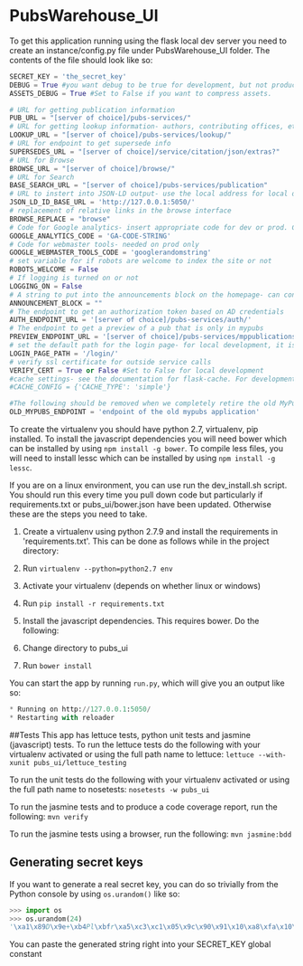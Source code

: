 PubsWarehouse_UI
================

To get this application running using the flask local dev server you need to create an instance/config.py file
under PubsWarehouse_UI folder.  The contents of the file should look like so:

 ```python
 SECRET_KEY = 'the_secret_key'
 DEBUG = True #you want debug to be true for development, but not production
 ASSETS_DEBUG = True #Set to False if you want to compress assets.

 # URL for getting publication information
 PUB_URL = "[server of choice]/pubs-services/"
 # URL for getting lookup information- authors, contributing offices, etc
 LOOKUP_URL = "[server of choice]/pubs-services/lookup/"
 # URL for endpoint to get supersede info
 SUPERSEDES_URL = "[server of choice]/service/citation/json/extras?"
 # URL for Browse
 BROWSE_URL = "[server of choice]/browse/"
 # URL for Search
 BASE_SEARCH_URL = "[server of choice]/pubs-services/publication"
 # URL to instert into JSON-LD output- use the local address for local development
 JSON_LD_ID_BASE_URL = 'http://127.0.0.1:5050/'
 # replacement of relative links in the browse interface
 BROWSE_REPLACE = "browse"
 # Code for Google analytics- insert appropriate code for dev or prod. Can be left blank for local development
 GOOGLE_ANALYTICS_CODE = 'GA-CODE-STRING'
 # Code for webmaster tools- needed on prod only
 GOOGLE_WEBMASTER_TOOLS_CODE = 'googlerandomstring'
 # set variable for if robots are welcome to index the site or not 
 ROBOTS_WELCOME = False
 # If logging is turned on or not
 LOGGING_ON = False
 # A string to put into the announcements block on the homepage- can contain html
 ANNOUNCEMENT_BLOCK = ""
 # The endpoint to get an authorization token based on AD credentials
 AUTH_ENDPOINT_URL = '[server of choice]/pubs-services/auth/'
 # The endpoint to get a preview of a pub that is only in mypubs
 PREVIEW_ENDPOINT_URL = '[server of choice]/pubs-services/mppublications/'
 # set the default path for the login page- for local development, it is '/login/'
 LOGIN_PAGE_PATH = '/login/'
 # verify ssl certificate for outside service calls
 VERIFY_CERT = True or False #Set to False for local development
 #cache settings- see the documentation for flask-cache. For development, a cache type of simple works well with the development server.  redis is used on production
 #CACHE_CONFIG = {'CACHE_TYPE': 'simple'}
 
 #The following should be removed when we completely retire the old MyPubs Angular app.
 OLD_MYPUBS_ENDPOINT = 'endpoint of the old mypubs application'
 ```
 
To create the virtualenv you should have python 2.7, virtualenv, pip installed. To install the javascript dependencies you will
need bower which can be installed by using `npm install -g bower`. To compile less files, you will need to install lessc which can 
be installed by using `npm install -g lessc`.

If you are on a linux environment, you can use run the dev_install.sh script. You should run this every time you pull down 
code but particularly if requirements.txt or pubs_ui/bower.json have been updated. Otherwise these are the steps you need
to take.

1. Create a virtualenv using python 2.7.9 and install the requirements in 'requirements.txt'. This can be done as follows while in the project directory:
  1. Run `virtualenv --python=python2.7 env`
  2. Activate your virtualenv (depends on whether linux or windows)
  3. Run `pip install -r requirements.txt`

2. Install the javascript dependencies. This requires bower. Do the following:
  1. Change directory to pubs_ui
  2. Run `bower install`

You can start the app by running `run.py`, which will give you an output like so:

 ```python
 * Running on http://127.0.0.1:5050/
 * Restarting with reloader
 ```

##Tests
This app has lettuce tests, python unit tests and jasmine (javascript) tests. To run the lettuce tests do the following with your virtualenv activated or using the full path name to lettuce:
`lettuce --with-xunit pubs_ui/lettuce_testing`

To run the unit tests do the following with your virtualenv activated or using the full path name to nosetests:
`nosetests -w pubs_ui`

To run the jasmine tests and to produce a code coverage report, run the following:
`mvn verify`

To run the jasmine tests using a browser, run the following:
`mvn jasmine:bdd`


## Generating secret keys


If you want to generate a real secret key, you can do so trivially from the Python console by using `os.urandom()` like so:

```python
>>> import os
>>> os.urandom(24)
'\xa1\x89D\x9e+\xb4Pl\xbfr\xa5\xc3\xc1\x05\x9c\x90\x91\x10\xa8\xfa\x10\xe7r\x9e'

```
You can paste the generated string right into your SECRET_KEY global constant